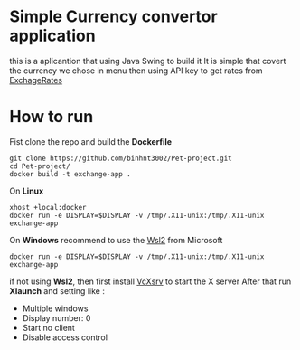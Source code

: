 # Simple Currency convertor application
this is a aplicantion that using Java Swing to build it
It is simple that covert the currency we chose in menu then using API key to get rates from [ExchageRates](https://exchangeratesapi.io/)
# How to run 
Fist clone the repo and build the **Dockerfile**
```
git clone https://github.com/binhnt3002/Pet-project.git
cd Pet-project/
docker build -t exchange-app .
```
On **Linux** 
```
xhost +local:docker
docker run -e DISPLAY=$DISPLAY -v /tmp/.X11-unix:/tmp/.X11-unix exchange-app
```
On **Windows** recommend to use the [Wsl2](https://learn.microsoft.com/en-us/windows/wsl/install) from Microsoft
```
docker run -e DISPLAY=$DISPLAY -v /tmp/.X11-unix:/tmp/.X11-unix exchange-app
```
if not using **Wsl2**, then first install [VcXsrv](https://sourceforge.net/projects/vcxsrv/) to start the X server
After that run **Xlaunch** and setting like :
 - Multiple windows
 - Display number: 0
 - Start no client
 - Disable access control
